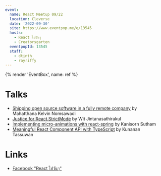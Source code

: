 ```yaml
---
event:
  name: React Meetup 09/22
  location: Cleverse
  date: '2022-09-30'
  site: https://www.eventpop.me/e/13545
  hosts:
    - React ไปวันๆ
    - Creatorsgarten
  eventpopId: 13545
  staff:
    - dtinth
    - rayriffy
---
```


{% render 'EventBox', name: ref %}

# Talks

- [Shipping open source software in a fully remote company](https://youtu.be/IVwBbhHOvSQ) by Mahatthana Kelvin Nomsawadi
- [Justice for React.StrictMode](https://youtu.be/yvfsIaj6WVM) by Wit Jintanasathirakul
- [Implementing micro-animations with react-spring](https://youtu.be/iFBxlPXrZRo) by Kanisorn Sutham
- [Meaningful React Component API with TypeScript](https://youtu.be/-lZ5ndZhu8c) by Kunanan Tassuwan

# Links

- [Facebook "React ไปวันๆ"](https://www.facebook.com/devMasterSomeday/)
